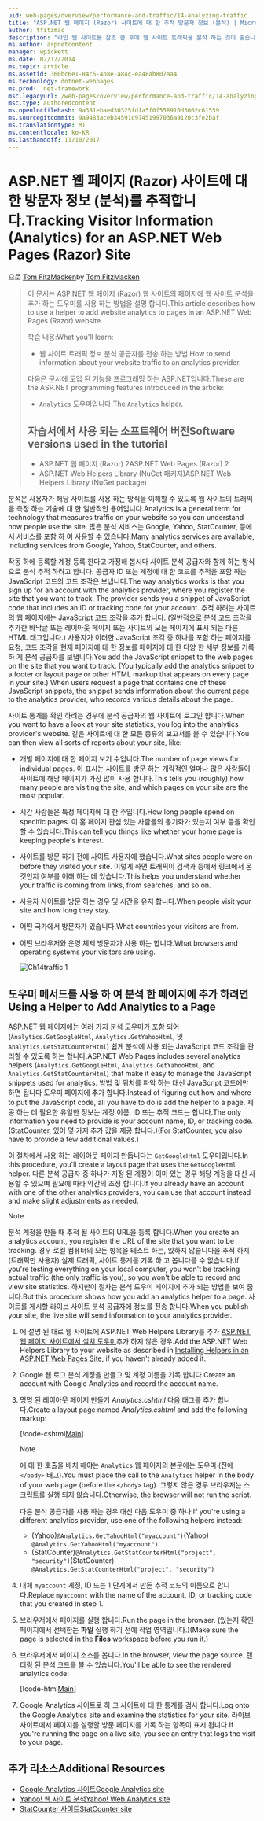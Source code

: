 ```yaml
---
uid: web-pages/overview/performance-and-traffic/14-analyzing-traffic
title: "ASP.NET 웹 페이지 (Razor) 사이트에 대 한 추적 방문자 정보 (분석) | Microsoft Docs"
author: tfitzmac
description: "라인 웹 사이트를 참조 한 후에 웹 사이트 트래픽을 분석 하는 것이 좋습니다."
ms.author: aspnetcontent
manager: wpickett
ms.date: 02/17/2014
ms.topic: article
ms.assetid: 360bc6e1-84c5-4b8e-a84c-ea48ab807aa4
ms.technology: dotnet-webpages
ms.prod: .net-framework
msc.legacyurl: /web-pages/overview/performance-and-traffic/14-analyzing-traffic
msc.type: authoredcontent
ms.openlocfilehash: 9a381ebaed30325fdfa5f0f558910d3002c61559
ms.sourcegitcommit: 9a9483aceb34591c97451997036a9120c3fe2baf
ms.translationtype: MT
ms.contentlocale: ko-KR
ms.lasthandoff: 11/10/2017
---
```

<a name="tracking-visitor-information-analytics-for-an-aspnet-web-pages-razor-site"></a><span data-ttu-id="020c6-103">ASP.NET 웹 페이지 (Razor) 사이트에 대 한 방문자 정보 (분석)를 추적합니다.</span><span class="sxs-lookup"><span data-stu-id="020c6-103">Tracking Visitor Information (Analytics) for an ASP.NET Web Pages (Razor) Site</span></span>
====================
<span data-ttu-id="020c6-104">으로 [Tom FitzMacken](https://github.com/tfitzmac)</span><span class="sxs-lookup"><span data-stu-id="020c6-104">by [Tom FitzMacken](https://github.com/tfitzmac)</span></span>

> <span data-ttu-id="020c6-105">이 문서는 ASP.NET 웹 페이지 (Razor) 웹 사이트의 페이지에 웹 사이트 분석을 추가 하는 도우미를 사용 하는 방법을 설명 합니다.</span><span class="sxs-lookup"><span data-stu-id="020c6-105">This article describes how to use a helper to add website analytics to pages in an ASP.NET Web Pages (Razor) website.</span></span>
> 
> <span data-ttu-id="020c6-106">학습 내용:</span><span class="sxs-lookup"><span data-stu-id="020c6-106">What you'll learn:</span></span>
> 
> - <span data-ttu-id="020c6-107">웹 사이트 트래픽 정보 분석 공급자를 전송 하는 방법.</span><span class="sxs-lookup"><span data-stu-id="020c6-107">How to send information about your website traffic to an analytics provider.</span></span>
> 
> <span data-ttu-id="020c6-108">다음은 문서에 도입 된 기능을 프로그래밍 하는 ASP.NET입니다.</span><span class="sxs-lookup"><span data-stu-id="020c6-108">These are the ASP.NET programming features introduced in the article:</span></span>
> 
> - <span data-ttu-id="020c6-109">`Analytics` 도우미입니다.</span><span class="sxs-lookup"><span data-stu-id="020c6-109">The `Analytics` helper.</span></span>
>   
> 
> ## <a name="software-versions-used-in-the-tutorial"></a><span data-ttu-id="020c6-110">자습서에서 사용 되는 소프트웨어 버전</span><span class="sxs-lookup"><span data-stu-id="020c6-110">Software versions used in the tutorial</span></span>
> 
> 
> - <span data-ttu-id="020c6-111">ASP.NET 웹 페이지 (Razor) 2</span><span class="sxs-lookup"><span data-stu-id="020c6-111">ASP.NET Web Pages (Razor) 2</span></span>
> - <span data-ttu-id="020c6-112">ASP.NET Web Helpers Library (NuGet 패키지)</span><span class="sxs-lookup"><span data-stu-id="020c6-112">ASP.NET Web Helpers Library (NuGet package)</span></span>


<span data-ttu-id="020c6-113">분석은 사용자가 해당 사이트를 사용 하는 방식을 이해할 수 있도록 웹 사이트의 트래픽을 측정 하는 기술에 대 한 일반적인 용어입니다.</span><span class="sxs-lookup"><span data-stu-id="020c6-113">Analytics is a general term for technology that measures traffic on your website so you can understand how people use the site.</span></span> <span data-ttu-id="020c6-114">많은 분석 서비스는 Google, Yahoo, StatCounter, 등에서 서비스를 포함 하 여 사용할 수 있습니다.</span><span class="sxs-lookup"><span data-stu-id="020c6-114">Many analytics services are available, including services from Google, Yahoo, StatCounter, and others.</span></span>

<span data-ttu-id="020c6-115">작동 하에 등록할 계정 등록 한다고 가정해 봅시다 사이트 분석 공급자와 함께 하는 방식으로 분석 추적 하려고 합니다. 공급자 ID 또는 계정에 대 한 코드를 추적을 포함 하는 JavaScript 코드의 코드 조각은 보냅니다.</span><span class="sxs-lookup"><span data-stu-id="020c6-115">The way analytics works is that you sign up for an account with the analytics provider, where you register the site that you want to track. The provider sends you a snippet of JavaScript code that includes an ID or tracking code for your account.</span></span> <span data-ttu-id="020c6-116">추적 하려는 사이트의 웹 페이지에는 JavaScript 코드 조각을 추가 합니다. (일반적으로 분석 코드 조각을 추가한 바닥글 또는 레이아웃 페이지 또는 사이트의 모든 페이지에 표시 되는 다른 HTML 태그입니다.) 사용자가 이러한 JavaScript 조각 중 하나를 포함 하는 페이지를 요청, 코드 조각을 현재 페이지에 대 한 정보를 페이지에 대 한 다양 한 세부 정보를 기록 하 게 분석 공급자를 보냅니다.</span><span class="sxs-lookup"><span data-stu-id="020c6-116">You add the JavaScript snippet to the web pages on the site that you want to track. (You typically add the analytics snippet to a footer or layout page or other HTML markup that appears on every page in your site.) When users request a page that contains one of these JavaScript snippets, the snippet sends information about the current page to the analytics provider, who records various details about the page.</span></span>

<span data-ttu-id="020c6-117">사이트 통계를 확인 하려는 경우에 분석 공급자의 웹 사이트에 로그인 합니다.</span><span class="sxs-lookup"><span data-stu-id="020c6-117">When you want to have a look at your site statistics, you log into the analytics provider's website.</span></span> <span data-ttu-id="020c6-118">같은 사이트에 대 한 모든 종류의 보고서를 볼 수 있습니다.</span><span class="sxs-lookup"><span data-stu-id="020c6-118">You can then view all sorts of reports about your site, like:</span></span>

- <span data-ttu-id="020c6-119">개별 페이지에 대 한 페이지 보기 수입니다.</span><span class="sxs-lookup"><span data-stu-id="020c6-119">The number of page views for individual pages.</span></span> <span data-ttu-id="020c6-120">이 표시는 사이트를 방문 하는 개략적인 얼마나 많은 사람들이 사이트에 해당 페이지가 가장 많이 사용 합니다.</span><span class="sxs-lookup"><span data-stu-id="020c6-120">This tells you (roughly) how many people are visiting the site, and which pages on your site are the most popular.</span></span>
- <span data-ttu-id="020c6-121">시간 사람들은 특정 페이지에 대 한 주입니다.</span><span class="sxs-lookup"><span data-stu-id="020c6-121">How long people spend on specific pages.</span></span> <span data-ttu-id="020c6-122">이 홈 페이지 관심 있는 사람들의 동기화가 있는지 여부 등을 확인할 수 있습니다.</span><span class="sxs-lookup"><span data-stu-id="020c6-122">This can tell you things like whether your home page is keeping people's interest.</span></span>
- <span data-ttu-id="020c6-123">사이트를 방문 하기 전에 사이트 사용자에 했습니다.</span><span class="sxs-lookup"><span data-stu-id="020c6-123">What sites people were on before they visited your site.</span></span> <span data-ttu-id="020c6-124">이렇게 하면 트래픽이 검색과 등에서 링크에서 온 것인지 여부를 이해 하는 데 있습니다.</span><span class="sxs-lookup"><span data-stu-id="020c6-124">This helps you understand whether your traffic is coming from links, from searches, and so on.</span></span>
- <span data-ttu-id="020c6-125">사용자 사이트를 방문 하는 경우 및 시간을 유지 합니다.</span><span class="sxs-lookup"><span data-stu-id="020c6-125">When people visit your site and how long they stay.</span></span>
- <span data-ttu-id="020c6-126">어떤 국가에서 방문자가 있습니다.</span><span class="sxs-lookup"><span data-stu-id="020c6-126">What countries your visitors are from.</span></span>
- <span data-ttu-id="020c6-127">어떤 브라우저와 운영 체제 방문자가 사용 하는 합니다.</span><span class="sxs-lookup"><span data-stu-id="020c6-127">What browsers and operating systems your visitors are using.</span></span>

    ![Ch14traffic 1](14-analyzing-traffic/_static/image1.jpg)

## <a name="using-a-helper-to-add-analytics-to-a-page"></a><span data-ttu-id="020c6-129">도우미 메서드를 사용 하 여 분석 한 페이지에 추가 하려면</span><span class="sxs-lookup"><span data-stu-id="020c6-129">Using a Helper to Add Analytics to a Page</span></span>

<span data-ttu-id="020c6-130">ASP.NET 웹 페이지에는 여러 가지 분석 도우미가 포함 되어 (`Analytics.GetGoogleHtml`, `Analytics.GetYahooHtml`, 및 `Analytics.GetStatCounterHtml`) 쉽게 분석에 사용 되는 JavaScript 코드 조각을 관리할 수 있도록 하는 합니다.</span><span class="sxs-lookup"><span data-stu-id="020c6-130">ASP.NET Web Pages includes several analytics helpers (`Analytics.GetGoogleHtml`, `Analytics.GetYahooHtml`, and `Analytics.GetStatCounterHtml`) that make it easy to manage the JavaScript snippets used for analytics.</span></span> <span data-ttu-id="020c6-131">방법 및 위치를 파악 하는 대신 JavaScript 코드에만 하면 됩니다 도우미 페이지에 추가 합니다.</span><span class="sxs-lookup"><span data-stu-id="020c6-131">Instead of figuring out how and where to put the JavaScript code, all you have to do is add the helper to a page.</span></span> <span data-ttu-id="020c6-132">제공 하는 데 필요한 유일한 정보는 계정 이름, ID 또는 추적 코드는 합니다.</span><span class="sxs-lookup"><span data-stu-id="020c6-132">The only information you need to provide is your account name, ID, or tracking code.</span></span> <span data-ttu-id="020c6-133">(StatCounter, 있어 몇 가지 추가 값을 제공 합니다.)</span><span class="sxs-lookup"><span data-stu-id="020c6-133">(For StatCounter, you also have to provide a few additional values.)</span></span>

<span data-ttu-id="020c6-134">이 절차에서 사용 하는 레이아웃 페이지 만듭니다는 `GetGoogleHtml` 도우미입니다.</span><span class="sxs-lookup"><span data-stu-id="020c6-134">In this procedure, you'll create a layout page that uses the `GetGoogleHtml` helper.</span></span> <span data-ttu-id="020c6-135">다른 분석 공급자 중 하나가 지정 된 계정이 이미 있는 경우 해당 계정을 대신 사용할 수 있으며 필요에 따라 약간의 조정 합니다.</span><span class="sxs-lookup"><span data-stu-id="020c6-135">If you already have an account with one of the other analytics providers, you can use that account instead and make slight adjustments as needed.</span></span>

> [!NOTE]
> <span data-ttu-id="020c6-136">분석 계정을 만들 때 추적 될 사이트의 URL을 등록 합니다.</span><span class="sxs-lookup"><span data-stu-id="020c6-136">When you create an analytics account, you register the URL of the site that you want to be tracking.</span></span> <span data-ttu-id="020c6-137">경우 로컬 컴퓨터의 모든 항목을 테스트 하는, 있하지 않습니다을 추적 하지 (트래픽만 사용자) 실제 트래픽, 사이트 통계를 기록 하 고 봅니다를 수 없습니다.</span><span class="sxs-lookup"><span data-stu-id="020c6-137">If you're testing everything on your local computer, you won't be tracking actual traffic (the only traffic is you), so you won't be able to record and view site statistics.</span></span> <span data-ttu-id="020c6-138">하지만이 절차는 분석 도우미 페이지에 추가 되는 방법을 보여 줍니다.</span><span class="sxs-lookup"><span data-stu-id="020c6-138">But this procedure shows how you add an analytics helper to a page.</span></span> <span data-ttu-id="020c6-139">사이트를 게시할 라이브 사이트 분석 공급자에 정보를 전송 합니다.</span><span class="sxs-lookup"><span data-stu-id="020c6-139">When you publish your site, the live site will send information to your analytics provider.</span></span>


1. <span data-ttu-id="020c6-140">에 설명 된 대로 웹 사이트에 ASP.NET Web Helpers Library를 추가 [ASP.NET 웹 페이지 사이트에서 설치 도우미](https://go.microsoft.com/fwlink/?LinkId=252372)추가 하지 않은 경우.</span><span class="sxs-lookup"><span data-stu-id="020c6-140">Add the ASP.NET Web Helpers Library to your website as described in [Installing Helpers in an ASP.NET Web Pages Site](https://go.microsoft.com/fwlink/?LinkId=252372), if you haven't already added it.</span></span>
2. <span data-ttu-id="020c6-141">Google 웹 로그 분석 계정을 만들고 및 계정 이름을 기록 합니다.</span><span class="sxs-lookup"><span data-stu-id="020c6-141">Create an account with Google Analytics and record the account name.</span></span>
3. <span data-ttu-id="020c6-142">명명 된 레이아웃 페이지 만들기 *Analytics.cshtml* 다음 태그를 추가 합니다.</span><span class="sxs-lookup"><span data-stu-id="020c6-142">Create a layout page named *Analytics.cshtml* and add the following markup:</span></span>

    [!code-cshtml[Main](14-analyzing-traffic/samples/sample1.cshtml)]

    > [!NOTE]
    > <span data-ttu-id="020c6-143">에 대 한 호출을 배치 해야는 `Analytics` 웹 페이지의 본문에는 도우미 (전에 `</body>` 태그).</span><span class="sxs-lookup"><span data-stu-id="020c6-143">You must place the call to the `Analytics` helper in the body of your web page (before the `</body>` tag).</span></span> <span data-ttu-id="020c6-144">그렇지 않은 경우 브라우저는 스크립트를 실행 되지 않습니다.</span><span class="sxs-lookup"><span data-stu-id="020c6-144">Otherwise, the browser will not run the script.</span></span>

    <span data-ttu-id="020c6-145">다른 분석 공급자를 사용 하는 경우 대신 다음 도우미 중 하나:</span><span class="sxs-lookup"><span data-stu-id="020c6-145">If you're using a different analytics provider, use one of the following helpers instead:</span></span>

    - <span data-ttu-id="020c6-146">(Yahoo)`@Analytics.GetYahooHtml("myaccount")`</span><span class="sxs-lookup"><span data-stu-id="020c6-146">(Yahoo) `@Analytics.GetYahooHtml("myaccount")`</span></span>
    - <span data-ttu-id="020c6-147">(StatCounter)`@Analytics.GetStatCounterHtml("project", "security")`</span><span class="sxs-lookup"><span data-stu-id="020c6-147">(StatCounter) `@Analytics.GetStatCounterHtml("project", "security")`</span></span>
4. <span data-ttu-id="020c6-148">대체 `myaccount` 계정, ID 또는 1 단계에서 만든 추적 코드의 이름으로 합니다.</span><span class="sxs-lookup"><span data-stu-id="020c6-148">Replace `myaccount` with the name of the account, ID, or tracking code that you created in step 1.</span></span>
5. <span data-ttu-id="020c6-149">브라우저에서 페이지를 실행 합니다.</span><span class="sxs-lookup"><span data-stu-id="020c6-149">Run the page in the browser.</span></span> <span data-ttu-id="020c6-150">(있는지 확인 페이지에서 선택한는 **파일** 실행 하기 전에 작업 영역입니다.)</span><span class="sxs-lookup"><span data-stu-id="020c6-150">(Make sure the page is selected in the **Files** workspace before you run it.)</span></span>
6. <span data-ttu-id="020c6-151">브라우저에서 페이지 소스를 봅니다.</span><span class="sxs-lookup"><span data-stu-id="020c6-151">In the browser, view the page source.</span></span> <span data-ttu-id="020c6-152">렌더링 된 분석 코드를 볼 수 있습니다.</span><span class="sxs-lookup"><span data-stu-id="020c6-152">You'll be able to see the rendered analytics code:</span></span>

    [!code-html[Main](14-analyzing-traffic/samples/sample2.html)]
7. <span data-ttu-id="020c6-153">Google Analytics 사이트로 하 고 사이트에 대 한 통계를 검사 합니다.</span><span class="sxs-lookup"><span data-stu-id="020c6-153">Log onto the Google Analytics site and examine the statistics for your site.</span></span> <span data-ttu-id="020c6-154">라이브 사이트에서 페이지를 실행할 방문 페이지를 기록 하는 항목이 표시 됩니다.</span><span class="sxs-lookup"><span data-stu-id="020c6-154">If you're running the page on a live site, you see an entry that logs the visit to your page.</span></span>

<a id="Additional_Resources"></a>
## <a name="additional-resources"></a><span data-ttu-id="020c6-155">추가 리소스</span><span class="sxs-lookup"><span data-stu-id="020c6-155">Additional Resources</span></span>

- [<span data-ttu-id="020c6-156">Google Analytics 사이트</span><span class="sxs-lookup"><span data-stu-id="020c6-156">Google Analytics site</span></span>](https://www.google.com/analytics/)
- [<span data-ttu-id="020c6-157">Yahoo! 웹 사이트 분석</span><span class="sxs-lookup"><span data-stu-id="020c6-157">Yahoo! Web Analytics site</span></span>](http://help.yahoo.com/l/us/yahoo/ywa/)
- [<span data-ttu-id="020c6-158">StatCounter 사이트</span><span class="sxs-lookup"><span data-stu-id="020c6-158">StatCounter site</span></span>](http://statcounter.com/)
